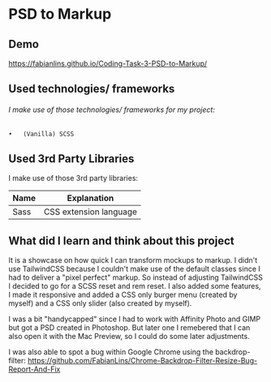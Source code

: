 # PSD to Markup
## Demo
https://fabianlins.github.io/Coding-Task-3-PSD-to-Markup/

## Used technologies/ frameworks
###### I make use of those technologies/ frameworks for my project:
	•	(Vanilla) SCSS

## Used 3rd Party Libraries
I make use of those 3rd party libraries:

| Name | Explanation |
| ------------- | ------------- |
| Sass | CSS extension language|

## What did I learn and think about this project
It is a showcase on how quick I can transform mockups to markup. I didn't use TailwindCSS because I couldn't make use of the default classes since I had to deliver a "pixel perfect" markup. So instead of adjusting TailwindCSS I decided to go for a SCSS reset and rem reset. I also added some features, I made it responsive and added a CSS only burger menu (created by myself) and a CSS only slider (also created by myself).

I was a bit "handycapped" since I had to work with Affinity Photo and GIMP but got a PSD created in Photoshop. But later one I remebered that I can also open it with the Mac Preview, so I could do some later adjustments.

I was also able to spot a bug within Google Chrome using the backdrop-filter:
https://github.com/FabianLins/Chrome-Backdrop-Filter-Resize-Bug-Report-And-Fix
